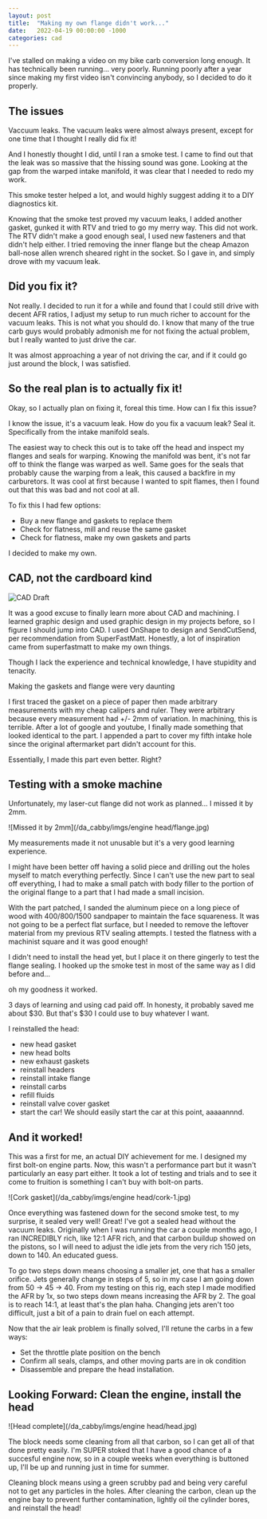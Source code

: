 ```yaml
---
layout: post
title:  "Making my own flange didn't work..."
date:   2022-04-19 00:00:00 -1000
categories: cad
---
```


I've stalled on making a video on my bike carb conversion long enough. It has technically been running...  very poorly. Running poorly after a year since making my first video isn't convincing anybody, so I decided to do it properly.

## The issues

Vaccuum leaks. The vacuum leaks were almost always present, except for one time that I thought I really did fix it! 

And I  honestly thought I did, until I ran a smoke test. I came to find out that the leak was so massive that the hissing sound was gone. Looking at the gap from the warped intake manifold, it was clear that I needed to redo my work.

This smoke tester helped a lot, and would highly suggest adding it to a DIY diagnostics kit.



Knowing that the smoke test proved my vacuum leaks, I added another gasket, gunked it with RTV and tried to go my merry way. This did not work. The RTV didn't make a good enough seal, I used new fasteners and that didn't help either. I tried removing the inner flange but the cheap Amazon ball-nose allen wrench sheared right in the socket. So I gave in, and simply drove with my vacuum leak.

## Did you fix it?

Not really. I decided to run it for a while and found that I could still drive with decent AFR ratios, I adjust my setup to run much richer to account for the vacuum leaks. This is not what you should do. I know that many of the true carb guys would probably admonish me for not fixing the actual problem, but I really wanted to just drive the car. 

It was almost approaching a year of not driving the car, and if it could go just around the block, I was satisfied.

## So the real plan is to actually fix it!

Okay, so I actually plan on fixing it, foreal this time. How can I fix this issue? 

I know the issue, it's a vacuum leak. How do you fix a vacuum leak? Seal it. Specifically from the intake manifold seals. 

The easiest way to check this out is to take off the head and inspect my flanges and seals for warping. Knowing the manifold was bent, it's not far off to think the flange was warped as well. Same goes for the seals that probably cause the warping from a leak, this caused a backfire in my carburetors. It was cool at first because I wanted to spit flames, then I found out that this was bad and not cool at all.

To fix this I had few options:
- Buy a new flange and gaskets to replace them
- Check for flatness, mill and reuse the same gasket
- Check for flatness, make my own gaskets and parts

I decided to make my own.

## CAD, not the cardboard kind

![CAD Draft](/da_cabby/assets/cad-intakezx6r.png)

It was a good excuse to finally learn more about CAD and machining. I learned graphic design and used graphic design in my projects before, so I figure I should jump into CAD. I used OnShape to design and SendCutSend, per recommendation from SuperFastMatt. Honestly, a lot of inspiration came from superfastmatt to make my own things. 

Though I lack the experience and technical knowledge, I have stupidity and tenacity. 

Making the gaskets and flange were very daunting

I first traced the gasket on a piece of paper then made arbitrary measurements with my cheap calipers and ruler. They were arbitrary because every measurement had +/- 2mm of variation. In machining, this is terrible. After a lot of google and youtube, I finally made something that looked identical to the part. I appended a part to cover my fifth intake hole since the original aftermarket part didn't account for this. 

Essentially, I made this part even better. Right?

## Testing with a smoke machine

Unfortunately, my laser-cut flange did not work as planned... I missed it by 2mm.

![Missed it by 2mm](/da_cabby/imgs/engine head/flange.jpg)

My measurements made it not unusable but it's a very good learning experience. 

I might have been better off having a solid piece and drilling out the holes myself to match everything perfectly. Since I can't use the new part to seal off everything, I had to make a small patch with body filler to the portion of the original flange to a part that I had made a small incision.

With the part patched, I sanded the aluminum piece on a long piece of wood with 400/800/1500 sandpaper to maintain the face squareness. It was not going to be a perfect flat surface, but I needed to remove the leftover material from my previous RTV sealing attempts. I tested the flatness with a machinist square and it was good enough!

I didn't need to install the head yet, but I place it on there gingerly to test the flange sealing. I hooked up the smoke test in most of the same way as I did before and...

oh my goodness it worked.

3 days of learning and using cad paid off. In honesty, it probably saved me about $30. But that's $30 I could use to buy whatever I want.

I reinstalled the head:
- new head gasket
- new head bolts
- new exhaust gaskets
- reinstall headers
- reinstall intake flange
- reinstall carbs
- refill fluids
- reinstall valve cover gasket
- start the car!
We should easily start the car at this point, aaaaannnd.

## And it worked!

This was a first for me, an actual DIY achievement for me. I designed my first bolt-on engine parts. Now, this wasn't a performance part but it wasn't particularly an easy part either. It took a lot of testing and trials and to see it come to fruition is something I can't buy with bolt-on parts.

![Cork gasket](/da_cabby/imgs/engine head/cork-1.jpg)

Once everything was fastened down for the second smoke test, to my surprise, it sealed very well! Great! I've got a sealed head without the vacuum leaks. Originally when I was running the car a couple months ago, I ran INCREDIBLY rich, like 12:1 AFR rich, and that carbon buildup showed on the pistons, so I will need to adjust the idle jets from the very rich 150 jets, down to 140. An educated guess.

To go two steps down means choosing a smaller jet, one that has a smaller orifice. Jets generally change in steps of 5, so in my case I am going down from 50 -> 45 -> 40. From my testing on this rig, each step I made modified the AFR by 1x, so two steps down means increasing the AFR by 2. The goal is to reach 14:1, at least that's the plan haha. Changing jets aren't too difficult, just a bit of a pain to drain fuel on each attempt.

Now that the air leak problem is finally solved, I'll retune the carbs in a few ways:
- Set the throttle plate position on the bench
- Confirm all seals, clamps, and other moving parts are  in ok condition
- Disassemble and prepare the head installation.

## Looking Forward: Clean the engine, install the head

![Head complete](/da_cabby/imgs/engine head/head.jpg)

The block needs some cleaning from all that carbon, so I can get all of that done pretty easily. I'm SUPER stoked that I have a good chance of a succesful engine now, so in a couple weeks when everything is buttoned up, I'll be up and running just in time for summer.

Cleaning block means using a green scrubby pad and being very careful not to get any particles in the holes. After cleaning the carbon, clean up the engine bay to prevent further contamination, lightly oil the cylinder bores, and reinstall the head!



